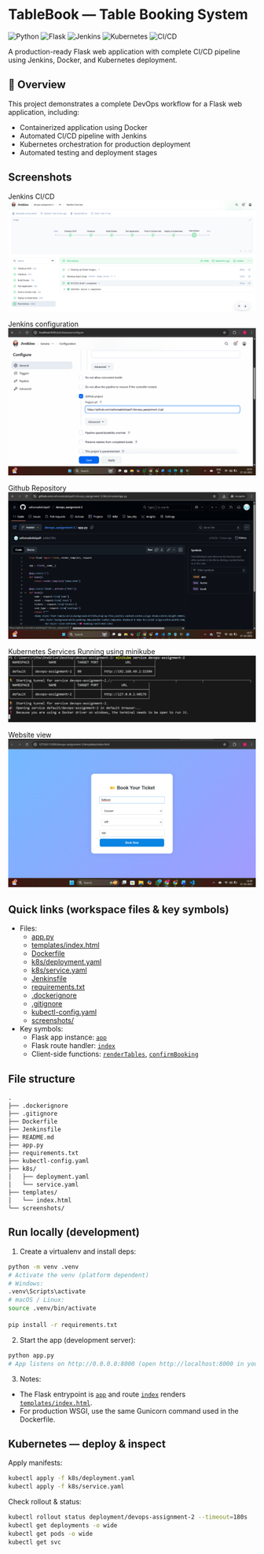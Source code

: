 # TableBook — Table Booking System

![Python](https://img.shields.io/badge/Python-3.9-blue)
![Flask](https://img.shields.io/badge/Flask-Latest-green)
![Jenkins](https://img.shields.io/badge/Jenkins-CI/CD-red?logo=jenkins&logoColor=white)
![Kubernetes](https://img.shields.io/badge/Kubernetes-Ready-326CE5)
![CI/CD](https://img.shields.io/badge/Jenkins-Pipeline-red)

A production-ready Flask web application with complete CI/CD pipeline using Jenkins, Docker, and Kubernetes deployment.

## 🎯 Overview

This project demonstrates a complete DevOps workflow for a Flask web application, including:

- Containerized application using Docker
- Automated CI/CD pipeline with Jenkins
- Kubernetes orchestration for production deployment
- Automated testing and deployment stages

## Screenshots

Jenkins CI/CD
![Jenkins CI/CD](screenshots/jenkins-ci-cd.png)

Jenkins configuration
![Jenkins configuration](screenshots/jenkins-config.png)

Github Repository
![Github Repository](screenshots/github.png)

Kubernetes Services Running using minikube
![Kubernetes Services](screenshots/kubernetes-service.png)

Website view
![Website view](screenshots/website.png)


## Quick links (workspace files & key symbols)
- Files:
  - [app.py](app.py)
  - [templates/index.html](templates/index.html)
  - [Dockerfile](Dockerfile)
  - [k8s/deployment.yaml](k8s/deployment.yaml)
  - [k8s/service.yaml](k8s/service.yaml)
  - [Jenkinsfile](Jenkinsfile)
  - [requirements.txt](requirements.txt)
  - [.dockerignore](.dockerignore)
  - [.gitignore](.gitignore)
  - [kubectl-config.yaml](kubectl-config.yaml)
  - [screenshots/](screenshots/)
- Key symbols:
  - Flask app instance: [`app`](app.py)
  - Flask route handler: [`index`](app.py)
  - Client-side functions: [`renderTables`](templates/index.html), [`confirmBooking`](templates/index.html)

## File structure
```
.
├── .dockerignore
├── .gitignore
├── Dockerfile
├── Jenkinsfile
├── README.md
├── app.py
├── requirements.txt
├── kubectl-config.yaml
├── k8s/
│   ├── deployment.yaml
│   └── service.yaml
├── templates/
│   └── index.html
└── screenshots/
```

## Run locally (development)
1. Create a virtualenv and install deps:
```bash
python -m venv .venv
# Activate the venv (platform dependent)
# Windows:
.venv\Scripts\activate
# macOS / Linux:
source .venv/bin/activate

pip install -r requirements.txt
```

2. Start the app (development server):
```bash
python app.py
# App listens on http://0.0.0.0:8000 (open http://localhost:8000 in your browser)
```

3. Notes:
- The Flask entrypoint is [`app`](app.py) and route [`index`](app.py) renders [`templates/index.html`](templates/index.html).
- For production WSGI, use the same Gunicorn command used in the Dockerfile.


## Kubernetes — deploy & inspect
Apply manifests:
```bash
kubectl apply -f k8s/deployment.yaml
kubectl apply -f k8s/service.yaml
```

Check rollout & status:
```bash
kubectl rollout status deployment/devops-assignment-2 --timeout=180s
kubectl get deployments -o wide
kubectl get pods -o wide
kubectl get svc
```



